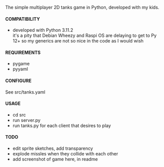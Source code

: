The simple multiplayer 2D tanks game in Python, developed with my kids.  

#### COMPATIBILITY
- developed with Python 3.11.2  
  it's a pity that Debian Wheezy and Raspi OS are delaying to get to Py 12+ so my generics are not so nice in the code as I would wish

#### REQUIREMENTS
- pygame
- pyyaml

#### CONFIGURE
See src/tanks.yaml
        
#### USAGE
- cd src
- run server.py
- run tanks.py for each client that desires to play

#### TODO
- edit sprite sketches, add transparency
- explode missles when they collide with each other
- add screenshot of game here, in readme
